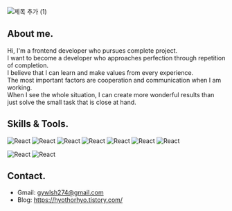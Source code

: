 ![제목 추가 (1)](https://user-images.githubusercontent.com/74811374/124096134-46ef4400-da95-11eb-827a-f301a749f460.png)


## About me.
Hi, I'm a frontend developer who pursues complete project.</br>
I want to become a developer who approaches perfection through repetition of completion. </br>
I believe that I can learn and make values from every experience.</br>
The most important factors are cooperation and communication when I am working.</br>
When I see the whole situation, I can create more wonderful results than just solve the small task that is close at hand.</br>

## Skills & Tools.
<img alt="React" src ="https://img.shields.io/badge/-React-skyblue"/> <img alt="React" src ="https://img.shields.io/badge/-Recoil-%233f50b5"/>
<img alt="React" src ="https://img.shields.io/badge/-JavaScript-yellow"/>
<img alt="React" src ="https://img.shields.io/badge/-sass%2Fscss-pink"/>
<img alt="React" src ="https://img.shields.io/badge/-styled--components-brown"/>
<img alt="React" src ="https://img.shields.io/badge/-HTML-red"/>
<img alt="React" src ="https://img.shields.io/badge/-CSS-lightgreen"/>

<img alt="React" src ="https://img.shields.io/badge/-Slack-blueviolet"/> <img alt="React" src ="https://img.shields.io/badge/-Git%2Fgithub-black"/>


## Contact.
- Gmail: gywlsh274@gmail.com
- Blog: https://hyothorhyo.tistory.com/
